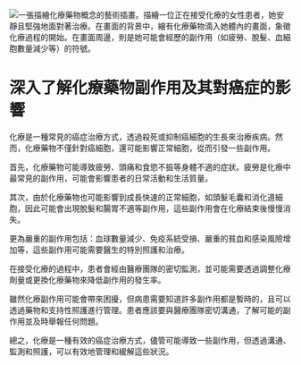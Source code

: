![一張描繪化療藥物概念的藝術插畫。描繪一位正在接受化療的女性患者，她安靜且堅強地面對著治療。在畫面的背景中，繪有化療藥物滴入她體內的畫面，象徵化療過程的開始。在畫面周邊，則是她可能會經歷的副作用（如疲勞、脫髮、血細胞數量減少等）的符號。](https://i.imgur.com/zKnYjmA.jpeg)
# 深入了解化療藥物副作用及其對癌症的影響

化療是一種常見的癌症治療方式，透過殺死或抑制癌細胞的生長來治療疾病。然而，化療藥物不僅針對癌細胞，還可能影響正常細胞，從而引發一些副作用。

首先，化療藥物可能導致疲勞、頭痛和食慾不振等身體不適的症狀。疲勞是化療中最常見的副作用，可能會影響患者的日常活動和生活質量。

其次，由於化療藥物也可能影響到成長快速的正常細胞，如頭髮毛囊和消化道細胞，因此可能會出現脫髮和腸胃不適等副作用，這些副作用會在化療結束後慢慢消失。

更為嚴重的副作用包括：血球數量減少、免疫系統受損、嚴重的貧血和感染風險增加等，這些副作用可能需要醫生的特別照護和治療。

在接受化療的過程中，患者會經由醫療團隊的密切監測，並可能需要透過調整化療劑量或更換化療藥物來降低副作用的發生率。

雖然化療副作用可能會帶來困擾，但病患需要知道許多副作用都是暫時的，且可以透過藥物和支持性照護進行管理。患者應該要與醫療團隊密切溝通，了解可能的副作用並及時舉報任何問題。

總之，化療是一種有效的癌症治療方式，儘管可能導致一些副作用，但透過溝通、監測和照護，可以有效地管理和緩解這些狀況。

